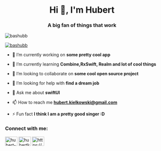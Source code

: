 <h1 align="center">Hi 👋, I'm Hubert</h1>
<h3 align="center">A big fan of things that work</h3>

<p align="left"> <img src="https://komarev.com/ghpvc/?username=bashubb&label=Profile%20views&color=0e75b6&style=flat" alt="bashubb" /> </p>

<p align="left"> <a href="https://github.com/ryo-ma/github-profile-trophy"><img src="https://github-profile-trophy.vercel.app/?username=bashubb" alt="bashubb" /></a> </p>

- 🔭 I’m currently working on **some pretty cool app**

- 🌱 I’m currently learning **Combine,RxSwift, Realm and lot of cool things**

- 👯 I’m looking to collaborate on **some cool open source project**

- 🤝 I’m looking for help with **find a dream job**

- 💬 Ask me about **swiftUI**

- 📫 How to reach me **hubert.kielkowski@gmail.com**

- ⚡ Fun fact **I think I am a pretty good singer :D**

<h3 align="left">Connect with me:</h3>
<p align="left">
<a href="https://linkedin.com/in/hubert-kielkowski" target="blank"><img align="center" src="https://raw.githubusercontent.com/rahuldkjain/github-profile-readme-generator/master/src/images/icons/Social/linked-in-alt.svg" alt="hubert-kielkowski" height="30" width="40" /></a>
<a href="https://instagram.com/hubertkie" target="blank"><img align="center" src="https://raw.githubusercontent.com/rahuldkjain/github-profile-readme-generator/master/src/images/icons/Social/instagram.svg" alt="hubertkie" height="30" width="40" /></a>
<a href="https://discord.gg/https://discord.gg/Hnr2vdnbSX" target="blank"><img align="center" src="https://raw.githubusercontent.com/rahuldkjain/github-profile-readme-generator/master/src/images/icons/Social/discord.svg" alt="https://discord.gg/Hnr2vdnbSX" height="30" width="40" /></a>
</p>


